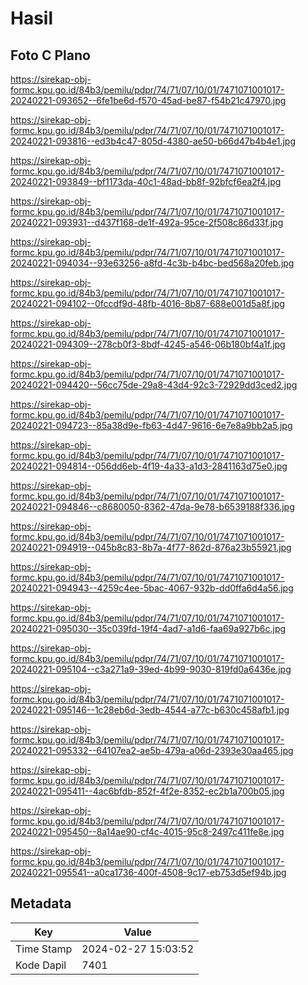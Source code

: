 # Hasil

## Foto C Plano

https://sirekap-obj-formc.kpu.go.id/84b3/pemilu/pdpr/74/71/07/10/01/7471071001017-20240221-093652--6fe1be6d-f570-45ad-be87-f54b21c47970.jpg

https://sirekap-obj-formc.kpu.go.id/84b3/pemilu/pdpr/74/71/07/10/01/7471071001017-20240221-093816--ed3b4c47-805d-4380-ae50-b66d47b4b4e1.jpg

https://sirekap-obj-formc.kpu.go.id/84b3/pemilu/pdpr/74/71/07/10/01/7471071001017-20240221-093849--bf1173da-40c1-48ad-bb8f-92bfcf6ea2f4.jpg

https://sirekap-obj-formc.kpu.go.id/84b3/pemilu/pdpr/74/71/07/10/01/7471071001017-20240221-093931--d437f168-de1f-492a-95ce-2f508c86d33f.jpg

https://sirekap-obj-formc.kpu.go.id/84b3/pemilu/pdpr/74/71/07/10/01/7471071001017-20240221-094034--93e63256-a8fd-4c3b-b4bc-bed568a20feb.jpg

https://sirekap-obj-formc.kpu.go.id/84b3/pemilu/pdpr/74/71/07/10/01/7471071001017-20240221-094102--0fccdf9d-48fb-4016-8b87-688e001d5a8f.jpg

https://sirekap-obj-formc.kpu.go.id/84b3/pemilu/pdpr/74/71/07/10/01/7471071001017-20240221-094309--278cb0f3-8bdf-4245-a546-06b180bf4a1f.jpg

https://sirekap-obj-formc.kpu.go.id/84b3/pemilu/pdpr/74/71/07/10/01/7471071001017-20240221-094420--56cc75de-29a8-43d4-92c3-72929dd3ced2.jpg

https://sirekap-obj-formc.kpu.go.id/84b3/pemilu/pdpr/74/71/07/10/01/7471071001017-20240221-094723--85a38d9e-fb63-4d47-9616-6e7e8a9bb2a5.jpg

https://sirekap-obj-formc.kpu.go.id/84b3/pemilu/pdpr/74/71/07/10/01/7471071001017-20240221-094814--056dd6eb-4f19-4a33-a1d3-2841163d75e0.jpg

https://sirekap-obj-formc.kpu.go.id/84b3/pemilu/pdpr/74/71/07/10/01/7471071001017-20240221-094846--c8680050-8362-47da-9e78-b6539188f336.jpg

https://sirekap-obj-formc.kpu.go.id/84b3/pemilu/pdpr/74/71/07/10/01/7471071001017-20240221-094919--045b8c83-8b7a-4f77-862d-876a23b55921.jpg

https://sirekap-obj-formc.kpu.go.id/84b3/pemilu/pdpr/74/71/07/10/01/7471071001017-20240221-094943--4259c4ee-5bac-4067-932b-dd0ffa6d4a56.jpg

https://sirekap-obj-formc.kpu.go.id/84b3/pemilu/pdpr/74/71/07/10/01/7471071001017-20240221-095030--35c039fd-19f4-4ad7-a1d6-faa69a927b6c.jpg

https://sirekap-obj-formc.kpu.go.id/84b3/pemilu/pdpr/74/71/07/10/01/7471071001017-20240221-095104--c3a271a9-39ed-4b99-9030-819fd0a6436e.jpg

https://sirekap-obj-formc.kpu.go.id/84b3/pemilu/pdpr/74/71/07/10/01/7471071001017-20240221-095146--1c28eb6d-3edb-4544-a77c-b630c458afb1.jpg

https://sirekap-obj-formc.kpu.go.id/84b3/pemilu/pdpr/74/71/07/10/01/7471071001017-20240221-095332--64107ea2-ae5b-479a-a06d-2393e30aa465.jpg

https://sirekap-obj-formc.kpu.go.id/84b3/pemilu/pdpr/74/71/07/10/01/7471071001017-20240221-095411--4ac6bfdb-852f-4f2e-8352-ec2b1a700b05.jpg

https://sirekap-obj-formc.kpu.go.id/84b3/pemilu/pdpr/74/71/07/10/01/7471071001017-20240221-095450--8a14ae90-cf4c-4015-95c8-2497c411fe8e.jpg

https://sirekap-obj-formc.kpu.go.id/84b3/pemilu/pdpr/74/71/07/10/01/7471071001017-20240221-095541--a0ca1736-400f-4508-9c17-eb753d5ef94b.jpg


## Metadata

| Key        | Value               |
| ---------- | ------------------- |
| Time Stamp | 2024-02-27 15:03:52 |
| Kode Dapil | 7401                |



